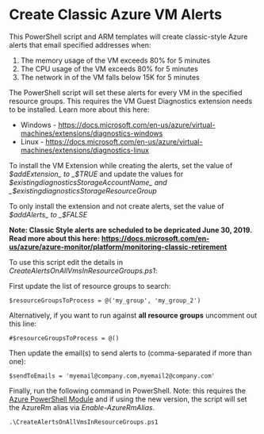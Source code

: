 # Create Classic Azure VM Alerts
This PowerShell script and ARM templates will create classic-style Azure alerts that email specified addresses when:

1. The memory usage of the VM exceeds 80% for 5 minutes
1. The CPU usage of the VM exceeds 80% for 5 minutes
1. The network in of the VM falls below 15K for 5 minutes

The PowerShell script will set these alerts for every VM in the specified resource groups. This requires the VM Guest Diagnostics extension needs to be installed. Learn more about this here: 
* Windows - https://docs.microsoft.com/en-us/azure/virtual-machines/extensions/diagnostics-windows
* Linux - https://docs.microsoft.com/en-us/azure/virtual-machines/extensions/diagnostics-linux

To install the VM Extension while creating the alerts, set the value of _$addExtension_ to _$TRUE_ and update the values for _$existingdiagnosticsStorageAccountName_ and _$existingdiagnosticsStorageResourceGroup_

To only install the extension and not create alerts, set the value of _$addAlerts_ to _$FALSE_

**Note: Classic Style alerts are scheduled to be depricated June 30, 2019. Read more about this here: https://docs.microsoft.com/en-us/azure/azure-monitor/platform/monitoring-classic-retirement**

To use this script edit the details in _CreateAlertsOnAllVmsInResourceGroups.ps1_:

First update the list of resource groups to search:
```
$resourceGroupsToProcess = @('my_group', 'my_group_2')
```

Alternatively, if you want to run against **all resource groups** uncomment out this line:
```
#$resourceGroupsToProcess = @()
```

Then update the email(s) to send alerts to (comma-separated if more than one):
```
$sendToEmails = 'myemail@company.com,myemail2@company.com'
```

Finally, run the following command in PowerShell. Note: this requires the [Azure PowerShell Module](https://docs.microsoft.com/en-us/powershell/azure/overview?view=azps-1.3.0) and if using the new version, the script will set the AzureRm alias via _Enable-AzureRmAlias_.
```
.\CreateAlertsOnAllVmsInResourceGroups.ps1
```
